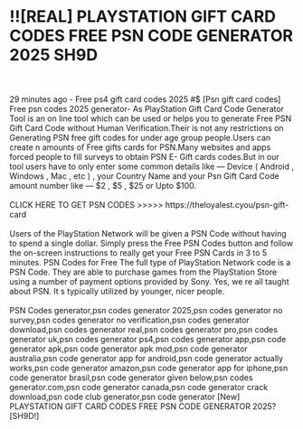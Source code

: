 # !![REAL] PLAYSTATION GIFT CARD CODES FREE PSN CODE GENERATOR 2025 SH9D
<br>
<br>29 minutes ago - Free ps4 gift card codes 2025 #$ [Psn gift card codes] Free psn codes 2025 generator- As PlayStation Gift Card Code Generator Tool is an on line tool which can be used or helps you to generate Free PSN Gift Card Code without Human Verification.Their is not any restrictions on Generating PSN free gift codes for under age group people.Users can create n amounts of Free gifts cards for PSN.Many websites and apps forced people to fill surveys to obtain PSN E- Gift cards codes.But in our tool users have to only enter some common details like — Device ( Android , Windows , Mac , etc ) , your Country Name and your Psn Gift Card Code amount number like — $2 , $5 , $25 or Upto $100.
<br>
<br>CLICK HERE TO GET PSN CODES >>>>> https://theloyalest.cyou/psn-gift-card
<br>
<br>Users of the PlayStation Network will be given a PSN Code without having to spend a single dollar. Simply press the Free PSN Codes button and follow the on-screen instructions to really get your Free PSN Cards in 3 to 5 minutes. PSN Codes for Free The full type of PlayStation Network code is a PSN Code. They are able to purchase games from the PlayStation Store using a number of payment options provided by Sony. Yes, we re all taught about PSN. It s typically utilized by younger, nicer people.
<br>
<br>PSN Codes generator,psn codes generator 2025,psn codes generator no survey,psn codes generator no verification,psn codes generator download,psn codes generator real,psn codes generator pro,psn codes generator uk,psn codes generator ps4,psn codes generator app,psn code generator apk,psn code generator apk mod,psn code generator australia,psn code generator app for android,psn code generator actually works,psn code generator amazon,psn code generator app for iphone,psn code generator brasil,psn code generator given below,psn codes generator.com,psn code generator canada,psn code generator crack download,psn code club generator,psn code generator [New] PLAYSTATION GIFT CARD CODES FREE PSN CODE GENERATOR 2025? [SH9D!]
<br>
<br>
